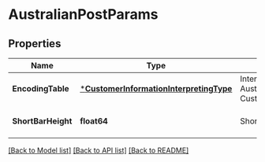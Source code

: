# AustralianPostParams

## Properties

Name | Type | Description | Notes
------------ | ------------- | ------------- | -------------
**EncodingTable** | [***CustomerInformationInterpretingType**](CustomerInformationInterpretingType.md) | Interpreting type for the Customer Information of AustralianPost, default to CustomerInformationInterpretingType.Other\&quot; | [optional] [default to null]
**ShortBarHeight** | **float64** | Short bar&#39;s height of AustralianPost barcode. | [optional] [default to null]

[[Back to Model list]](../README.md#documentation-for-models) [[Back to API list]](../README.md#documentation-for-api-endpoints) [[Back to README]](../README.md)
